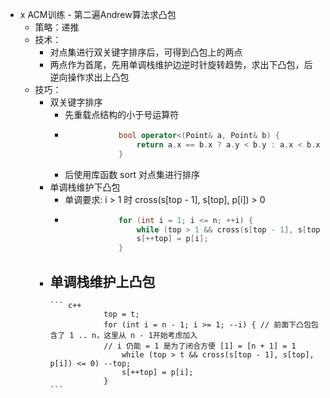 - x ACM训练 - 第二遍Andrew算法求凸包  
	- 策略：递推  
	- 技术：  
		- 对点集进行双关键字排序后，可得到凸包上的两点  
		- 两点作为首尾，先用单调栈维护边逆时针旋转趋势，求出下凸包，后逆向操作求出上凸包  
	- 技巧：  
		- 双关键字排序  
			- 先重载点结构的小于号运算符  
			-  
			  ``` c++
			  			  bool operator<(Point& a, Point& b) {
			  			      return a.x == b.x ? a.y < b.y : a.x < b.x;
			  			  }
			  ```
			- 后使用库函数 sort 对点集进行排序  
		- 单调栈维护下凸包  
			- 单调要求: i > 1 时 cross(s[top - 1], s[top], p[i]) > 0  
			-  
			  ``` c++
			  			  for (int i = 1; i <= n; ++i) {
			  			      while (top > 1 && cross(s[top - 1], s[top], p[i]) <= 0) --top;
			  			      s[++top] = p[i];
			  			  }
			  ```
		- 单调栈维护上凸包  
			-  
			  ``` c++
			  			  top = t;
			  			  for (int i = n - 1; i >= 1; --i) { // 前面下凸包包含了 1 .. n，这里从 n - 1开始考虑加入
			  			  // i 仍能 = 1 是为了闭合方便 [1] = [n + 1] = 1
			  			      while (top > t && cross(s[top - 1], s[top], p[i]) <= 0) --top;
			  			      s[++top] = p[i];
			  			  }
			  ```